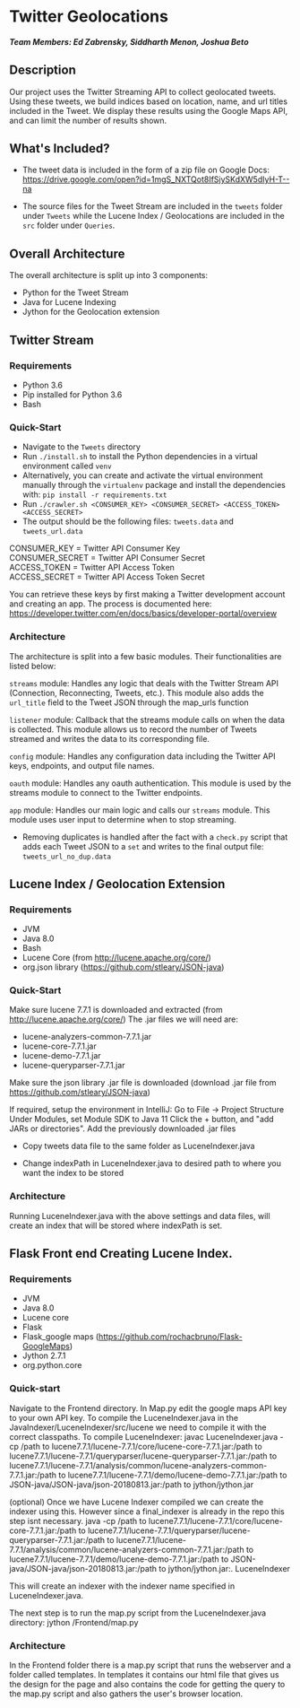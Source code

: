 # Twitter Geolocations

##### Team Members: Ed Zabrensky, Siddharth Menon, Joshua Beto

## Description

Our project uses the Twitter Streaming API to collect geolocated tweets. Using these tweets, we build indices based on location, name, and url titles included in the Tweet. We display these results using the Google Maps API, and can limit the number of results shown.

## What's Included?

* The tweet data is included in the form of a zip file on Google Docs: https://drive.google.com/open?id=1mgS_NXTQot8IfSjySKdXW5dIyH-T--na

* The source files for the Tweet Stream are included in the `tweets` folder under `Tweets` while the Lucene Index / Geolocations are included in the `src` folder under `Queries`.

## Overall Architecture
The overall architecture is split up into 3 components:
* Python for the Tweet Stream
* Java for Lucene Indexing
* Jython for the Geolocation extension


## Twitter Stream

### Requirements
* Python 3.6
* Pip installed for Python 3.6
* Bash


### Quick-Start

* Navigate to the `Tweets` directory
* Run `./install.sh` to install the Python dependencies in a virtual environment called `venv`
* Alternatively, you can create and activate the virtual environment manually through the `virtualenv` package and install the dependencies with:  `pip install -r requirements.txt`
* Run `./crawler.sh <CONSUMER_KEY> <CONSUMER_SECRET> <ACCESS_TOKEN> <ACCESS_SECRET>`
* The output should be the following files: `tweets.data` and `tweets_url.data`

CONSUMER_KEY = Twitter API Consumer Key \
CONSUMER_SECRET = Twitter API Consumer Secret \
ACCESS_TOKEN = Twitter API Access Token \
ACCESS_SECRET = Twitter API Access Token Secret

You can retrieve these keys by first making a Twitter development account and creating an app. The process is documented here: https://developer.twitter.com/en/docs/basics/developer-portal/overview

### Architecture
The architecture is split into a few basic modules. Their functionalities are listed below:

`streams` module: Handles any logic that deals with the Twitter Stream API (Connection, Reconnecting, Tweets, etc.). This module also adds the `url_title` field to the Tweet JSON through the map_urls function

`listener` module: Callback that the streams module calls on when the data is collected. This module allows us to record the number of Tweets streamed and writes the data to its corresponding file.

`config` module: Handles any configuration data including the Twitter API keys, endpoints, and output file names.

`oauth` module: Handles any oauth authentication. This module is used by the streams module to connect to the Twitter endpoints.

`app` module: Handles our main logic and calls our `streams` module. This module uses user input to determine when to stop streaming.

* Removing duplicates is handled after the fact with a `check.py` script that adds each Tweet JSON to a `set` and writes to the final output file: `tweets_url_no_dup.data`

## Lucene Index / Geolocation Extension

### Requirements
* JVM
* Java 8.0
* Bash
* Lucene Core (from http://lucene.apache.org/core/)
* org.json library (https://github.com/stleary/JSON-java)


### Quick-Start
Make sure lucene 7.7.1 is downloaded and extracted (from http://lucene.apache.org/core/)
The .jar files we will need are:
* lucene-analyzers-common-7.7.1.jar
* lucene-core-7.7.1.jar
* lucene-demo-7.7.1.jar
* lucene-queryparser-7.7.1.jar

Make sure the json library .jar file is downloaded (download .jar file from https://github.com/stleary/JSON-java)

If required, setup the environment in IntelliJ:
	Go to File -> Project Structure
	Under Modules, set Module SDK to Java 11
		Click the + button, and "add JARs or directories".
		Add the previously downloaded .jar files

* Copy tweets data file to the same folder as LuceneIndexer.java

* Change indexPath in LuceneIndexer.java to desired path to where you want the index to be stored

### Architecture
Running LuceneIndexer.java with the above settings and data files, will create an index that will be stored where indexPath is set. 

## Flask Front end Creating Lucene Index.

### Requirements
* JVM
* Java 8.0
* Lucene core
* Flask
* Flask_google maps (https://github.com/rochacbruno/Flask-GoogleMaps)
* Jython 2.7.1
* org.python.core

### Quick-start
Navigate to the Frontend directory. In Map.py edit the google maps API key to your own API key.
To compile the LuceneIndexer.java in the JavaIndexer/LuceneIndexer/src/lucene we need to compile it with the correct classpaths.
To compile LuceneIndexer:
javac LuceneIndexer.java -cp /path to lucene7.7.1/lucene-7.7.1/core/lucene-core-7.7.1.jar:/path to lucene7.7.1/lucene-7.7.1/queryparser/lucene-queryparser-7.7.1.jar:/path to lucene7.7.1/lucene-7.7.1/analysis/common/lucene-analyzers-common-7.7.1.jar:/path to lucene7.7.1/lucene-7.7.1/demo/lucene-demo-7.7.1.jar:/path to JSON-java/JSON-java/json-20180813.jar:/path to jython/jython.jar  

(optional) Once we have Lucene Indexer compiled we can create the indexer using this. However since a final_indexer is already in the repo this step isnt necessary.
java -cp /path to lucene7.7.1/lucene-7.7.1/core/lucene-core-7.7.1.jar:/path to lucene7.7.1/lucene-7.7.1/queryparser/lucene-queryparser-7.7.1.jar:/path to lucene7.7.1/lucene-7.7.1/analysis/common/lucene-analyzers-common-7.7.1.jar:/path to lucene7.7.1/lucene-7.7.1/demo/lucene-demo-7.7.1.jar:/path to JSON-java/JSON-java/json-20180813.jar:/path to jython/jython.jar:. LuceneIndexer    

This will create an indexer with the indexer name specified in LuceneIndexer.java.

The next step is to run the map.py script from the LuceneIndexer.java directory:
jython /Frontend/map.py


### Architecture
In the Frontend folder there is a map.py script that runs the webserver and a folder called templates.
In templates it contains our html file that gives us the design for the page and also contains the code for getting the query to the map.py script and also gathers the user's browser location.


